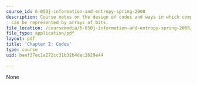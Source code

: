 ```yaml
---
course_id: 6-050j-information-and-entropy-spring-2008
description: Course notes on the design of codes and ways in which complex objects
  can be represented by arrays of bits.
file_location: /coursemedia/6-050j-information-and-entropy-spring-2008/baef37ec1a272cc31b32b4dec2629e44_MIT6_050JS08_chapter2.pdf
file_type: application/pdf
layout: pdf
title: 'Chapter 2: Codes'
type: course
uid: baef37ec1a272cc31b32b4dec2629e44

---
```

None